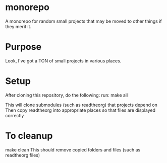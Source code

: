 # monorepo
A monorepo for random small projects that may be moved to other things if they merit it.

# Purpose
Look, I've got a TON of small projects in various places. 

# Setup
After cloning this repository, do the following:
run:
make all

This will clone submodules (such as readtheorg) that projects depend on
Then copy readtheorg into appropriate places so that files are displayed correctly

# To cleanup 
make clean
This should remove copied folders and files (such as readtheorg files)